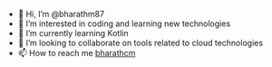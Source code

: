 - 👋 Hi, I’m @bharathm87
- 👀 I’m interested in coding and learning new technologies
- 🌱 I’m currently learning Kotlin
- 💞️ I’m looking to collaborate on tools related to cloud technologies
- 📫 How to reach me [bharathcm](https://www.linkedin.com/in/bharathcm/)
              

<!---
bharathm87/bharathm87 is a ✨ special ✨ repository because its `README.md` (this file) appears on your GitHub profile.
You can click the Preview link to take a look at your changes.
--->
